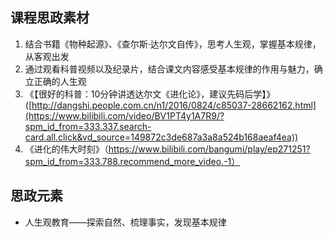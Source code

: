 ## 课程思政素材

1. 结合书籍《物种起源》、《查尔斯·达尔文自传》，思考人生观，掌握基本规律，从客观出发
2. 通过观看科普视频以及纪录片，结合课文内容感受基本规律的作用与魅力，确立正确的人生观
3. 《【很好的科普：10分钟讲透达尔文《进化论》，建议先码后学】》([http://dangshi.people.com.cn/n1/2016/0824/c85037-28662162.html](https://www.bilibili.com/video/BV1PT4y1A7R9/?spm_id_from=333.337.search-card.all.click&vd_source=149872c3de687a3a8a524b168aeaf4ea))
4. 《进化的伟大时刻》（https://www.bilibili.com/bangumi/play/ep271251?spm_id_from=333.788.recommend_more_video.-1）

## 思政元素

- 人生观教育——探索自然、梳理事实，发现基本规律
